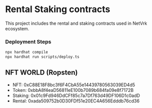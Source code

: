 # Rental Staking contracts

This project includes the rental and staking contracts used in NetVrk ecosystem.

### Deployment Steps

```bash
npx hardhat compile
npx hardhat run scripts/deploy.ts
```

## NFT WORLD (Ropsten)

- NFT: 0xC88E18F8bc3f6F4CbA55e14439780563039ED4d5
- Token: 0xbbA8f4eaD56811eE100b7089b684fa09e8f7172B
- Staking: 0x01c9Fd946DdCFf85c7a7Df763d49DF106D1c0adD
- Rental: 0xada509752b0D30FDf51e20EC4A656Edddb76cd36
